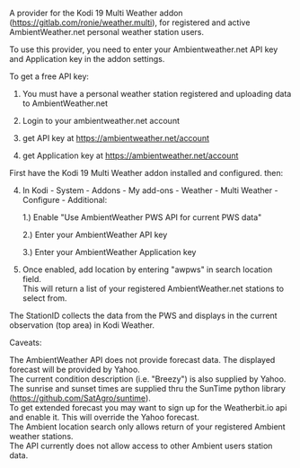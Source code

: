 A provider for the Kodi 19 Multi Weather addon (https://gitlab.com/ronie/weather.multi),
for registered and active AmbientWeather.net personal weather station users.


To use this provider, you need to enter your Ambientweather.net API key and Application key in the addon settings.

To get a free API key:
1) You must have a personal weather station registered and uploading data to AmbientWeather.net

2) Login to your ambientweather.net account
   
3) get API key at  https://ambientweather.net/account

3) get Application key at  https://ambientweather.net/account
   
First have the Kodi 19 Multi Weather addon installed and configured. then:

4) In Kodi - System - Addons - My add-ons - Weather - Multi Weather - Configure - Additional:
   
   1.) Enable "Use AmbientWeather PWS API for current PWS data"
   
   2.) Enter your AmbientWeather API key

   3.) Enter your AmbientWeather Application key

5) Once enabled, add location by entering "awpws" in search location field.  
   This will return a list of your registered AmbientWeather.net stations to select from.   
   
The StationID collects the data from the PWS and displays in the current observation (top area) in Kodi Weather.

Caveats:

The AmbientWeather API does not provide forecast data. The displayed forecast will be provided by Yahoo.  
The current condition description (i.e. "Breezy") is also supplied by Yahoo.  
The sunrise and sunset times are supplied thru the SunTime python library (https://github.com/SatAgro/suntime).  
To get extended forecast you may want to sign up for the Weatherbit.io api and enable it.
This will override the Yahoo forecast.  
The Ambient location search only allows return of your registered Ambient weather stations.  
The API currently does not allow access to other Ambient users station data.
